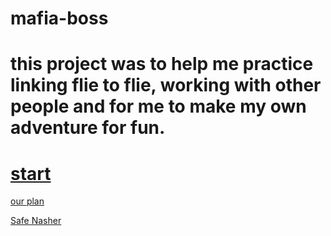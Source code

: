 # mafia-boss

# this project was to help me practice linking flie to flie, working with other people and for me to make my own adventure for fun. 

# [start](adventure/wake-up.md)

[our plan](https://docs.google.com/drawings/d/1JZiyZYUyuaOjKlbKwfH84CQ8Jj0WCaw_Y3M6EamrdoU/edit)

[Safe Nasher](https://github.com/Safen2614)